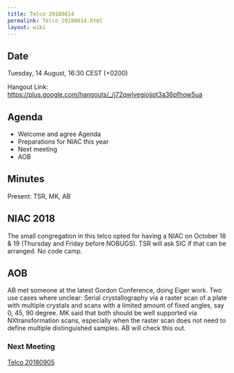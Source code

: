 ```yaml
---
title: Telco 20180814
permalink: Telco_20180814.html
layout: wiki
---
```


Date
----

Tuesday, 14 August, 16:30 CEST (+0200)

<!-- end of autogeneration -->

Hangout Link:
<https://plus.google.com/hangouts/_/j72qwlvegiojjpt3a36pfhow5ua>


Agenda
------

-   Welcome and agree Agenda
-   Preparations for NIAC this year
-   Next meeting
-   AOB

Minutes
-------

Present: TSR, MK, AB

## NIAC 2018

The small congregation in this telco opted for having a NIAC on October 18 & 19 (Thursday and Friday before NOBUGS). TSR will ask SIC if that can be arranged. No code camp.

## AOB

AB met someone at the latest Gordon Conference, doing Eiger work.
Two use cases where unclear:
Serial crystallography via a raster scan of a plate with multiple crystals and
scans with a limited amount of fixed angles, say 0, 45, 90 degree.
MK said that both should be well supported via NXtransformation scans, especially when
the raster scan does not need to define multiple distinguished samples.
AB will check this out.


### Next Meeting
[Telco 20180905](Telco_20180905.html)
